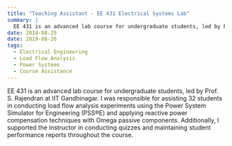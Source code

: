 ```yaml
---
title: "Teaching Assistant - EE 431 Electrical Systems Lab"
summary: |
  EE 431 is an advanced lab course for undergraduate students, led by Prof. S. Rajendran at IIT Gandhinagar. I was responsible for assisting 32 students in conducting load flow analysis experiments using the Power System Simulator for Engineering (PSS®E) and applying reactive power compensation techniques with Omega passive components. Additionally, I supported the instructor in conducting quizzes and maintaining student performance reports throughout the course.
date: 2018-08-25
date: 2019-08-26
tags:
  - Electrical Engineering
  - Load Flow Analysis
  - Power Systems
  - Course Assistance
---
```

EE 431 is an advanced lab course for undergraduate students, led by Prof. S. Rajendran at IIT Gandhinagar. I was responsible for assisting 32 students in conducting load flow analysis experiments using the Power System Simulator for Engineering (PSS®E) and applying reactive power compensation techniques with Omega passive components. Additionally, I supported the instructor in conducting quizzes and maintaining student performance reports throughout the course.
